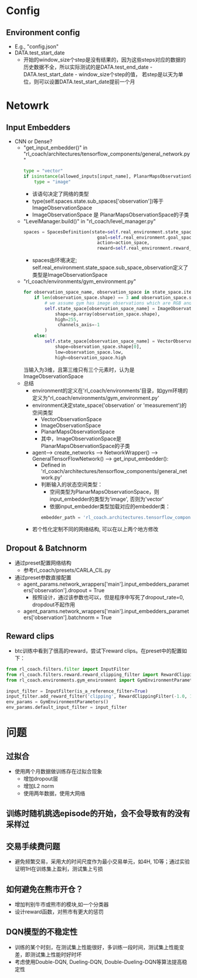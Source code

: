 # Config
## Environment config
* E.g., "config.json"
* DATA.test_start_date
    * 开始的window_size个step是没有结果的，因为这些steps对应的数据的历史数据不全，所以实际测试的是DATA.test_end_date - DATA.test_start_date - window_size个step的值，
    若step是以天为单位，则可以设置DATA.test_start_date提前一个月
    
# Netowrk
## Input Embedders
* CNN or Dense?
    * "get_input_embedder()" in "rl_coach/architectures/tensorflow_components/general_network.py"
        ```python
        type = "vector"
        if isinstance(allowed_inputs[input_name], PlanarMapsObservationSpace):
            type = "image"

        ```
        * 该语句决定了网络的类型
        * type(self.spaces.state.sub_spaces['observation'])等于ImageObservationSpace
        * ImageObservationSpace 是 PlanarMapsObservationSpace的子类
    * "LevelManager.build()" in "rl_coach/level_manager.py"
      ```python
      spaces = SpacesDefinition(state=self.real_environment.state_space,
                                  goal=self.real_environment.goal_space,  # in HRL the agent might want to override this
                                  action=action_space,
                                  reward=self.real_environment.reward_space)

      ```
        * spaces由环境决定; self.real_environment.state_space.sub_space_observation定义了类型是ImageObservationSpace
    * "rl_coach/environments/gym_environment.py" 
      ```python
      for observation_space_name, observation_space in state_space.items():
          if len(observation_space.shape) == 3 and observation_space.shape[-1] == 3:
              # we assume gym has image observations which are RGB and where their values are within 0-255
              self.state_space[observation_space_name] = ImageObservationSpace(
                  shape=np.array(observation_space.shape),
                  high=255,
                   channels_axis=-1
              )
          else:
              self.state_space[observation_space_name] = VectorObservationSpace(
                  shape=observation_space.shape[0],
                  low=observation_space.low,
                  high=observation_space.high
      ``` 
      当输入为3维，且第三维只有三个元素时，认为是ImageObservationSpace
    * 总结
        * environment的定义在'rl_coach/environments'目录，如gym环境的定义为"rl_coach/environments/gym_environment.py'
        * environment决定state_space('observation' or 'measurement')的空间类型
            * VectorObservationSpace
            * ImageObservationSpace
            * PlanarMapsObservationSpace
            * 其中，ImageObservationSpace是PlanarMapsObservationSpace的子类
        * agent--> create_networks --> NetworkWrapper() --> GeneralTensorFlowNetwork() --> get_input_embedder():
            * Defined in 'rl_coach/architectures/tensorflow_components/general_network.py'
            * 判断输入的状态空间类型：
                * 空间类型为PlanarMapsObservationSpace，则input_embedder的类型为'image', 否则为'vector'
                * 依据input_embedder类型加载对应的embedder类：
                ```python
                embedder_path = 'rl_coach.architectures.tensorflow_components.embedders.' + embedder_params.path[type]
                ```
        * 若个性化定制不同的网络结构, 可以在以上两个地方修改
## Dropout & Batchnorm
* 通过preset配置网络结构
    * 参考rl_coach/presets/CARLA_CIL.py
* 通过preset参数直接配置
    * agent_params.network_wrappers['main'].input_embedders_parameters['observation'].dropout = True
        * 按照设计，通过该参数也可以，但是程序中写死了dropout_rate=0, dropdout不起作用
    * agent_params.network_wrappers['main'].input_embedders_parameters['observation'].batchnorm = True
## Reward clips
*  btc训练中看到了很高的reward，尝试下reward clips。在preset中的配置如下：
```python
from rl_coach.filters.filter import InputFilter
from rl_coach.filters.reward.reward_clipping_filter import RewardClippingFilter
from rl_coach.environments.gym_environment import GymEnvironmentParameters
  
input_filter = InputFilter(is_a_reference_filter=True)
input_filter.add_reward_filter('clipping', RewardClippingFilter(-1.0, 1.0))
env_params = GymEnvironmentParameters()
env_params.default_input_filter = input_filter
```

# 问题
## 过拟合
* 使用两个月数据做训练存在过拟合现象
    * 增加dropout层
    * 增加L2 norm
    * 使用两年数据，使用大网络
    
## 训练时随机挑选episode的开始，会不会导致有的没有采样过 

## 交易手续费问题
* 避免频繁交易，采用大的时间尺度作为最小交易单元，如4H, 1D等；通过实验证明1H在训练集上盈利，测试集上亏损

## 如何避免在熊市开仓？
* 增加判别牛市或熊市的模块,如一个分类器
* 设计reward函数，对熊市有更大的惩罚

## DQN模型的不稳定性
* 训练的某个时刻，在测试集上性能很好，多训练一段时间，测试集上性能变差，即测试集上性能时好时坏
* 考虑使用Double-DQN, Dueling-DQN, Double-Dueling-DQN等算法提高稳定性

